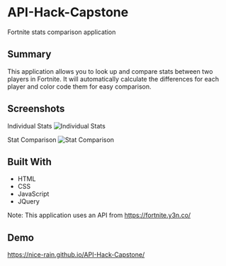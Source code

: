 # API-Hack-Capstone
Fortnite stats comparison application



## Summary
This application allows you to look up and compare stats between two players in Fortnite. It will automatically calculate the differences for each player and color code them for easy comparison.

## Screenshots

Individual Stats
![Individual Stats](https://NiceRa.in/l2ain/share/screenshots/chrome_2018-08-08_10-34-11.png)


Stat Comparison
![Stat Comparison](https://NiceRa.in/l2ain/share/screenshots/chrome_2018-08-08_10-34-59.png)

## Built With
* HTML
* CSS
* JavaScript
* JQuery

Note: This application uses an API from https://fortnite.y3n.co/

## Demo
https://nice-rain.github.io/API-Hack-Capstone/


